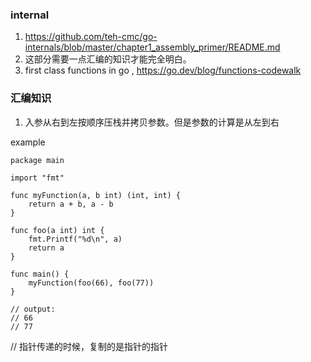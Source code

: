 ### internal 

1. https://github.com/teh-cmc/go-internals/blob/master/chapter1_assembly_primer/README.md
2. 这部分需要一点汇编的知识才能完全明白。
3. first class functions in go , https://go.dev/blog/functions-codewalk



### 汇编知识
1. 入参从右到左按顺序压栈并拷贝参数。但是参数的计算是从左到右

example 
```
package main

import "fmt"

func myFunction(a, b int) (int, int) {
	return a + b, a - b
}

func foo(a int) int {
	fmt.Printf("%d\n", a)
	return a
}

func main() {
	myFunction(foo(66), foo(77))
}

// output:
// 66
// 77
```

// 指针传递的时候，复制的是指针的指针